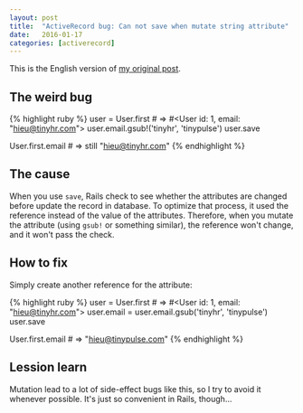```yaml
---
layout: post
title:  "ActiveRecord bug: Can not save when mutate string attribute"
date:   2016-01-17
categories: [activerecord]
---
```


This is the English version of [my original post][original-kipalog-post].

## The weird bug

{% highlight ruby %}
user = User.first # => #<User id: 1, email: "hieu@tinyhr.com">
user.email.gsub!('tinyhr', 'tinypulse')
user.save

User.first.email # => still "hieu@tinyhr.com"
{% endhighlight %}

## The cause

When you use `save`, Rails check to see whether the attributes are changed
before update the record in database.  To optimize that process, it used
the reference instead of the value of the attributes. Therefore, when you
mutate the attribute (using `gsub!` or something similar), the reference
won't change, and it won't pass the check.

## How to fix

Simply create another reference for the attribute:

{% highlight ruby %}
user = User.first # => #<User id: 1, email: "hieu@tinyhr.com">
user.email = user.email.gsub('tinyhr', 'tinypulse')
user.save

User.first.email # => "hieu@tinypulse.com"
{% endhighlight %}

## Lession learn

Mutation lead to a lot of side-effect bugs like this, so I try to avoid it
whenever possible. It's just so convenient in Rails, though...

[original-kipalog-post]: http://kipalog.com/posts/Workaround-cho-loi-khong-luu-duoc-mutate-string-trong-activerecord

